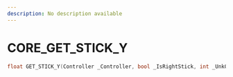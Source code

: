 ```yaml
---
description: No description available 
---
```


# CORE\_GET_STICK_Y

```cpp
float GET_STICK_Y(Controller _Controller, bool _IsRightStick, int _Unk0);
```